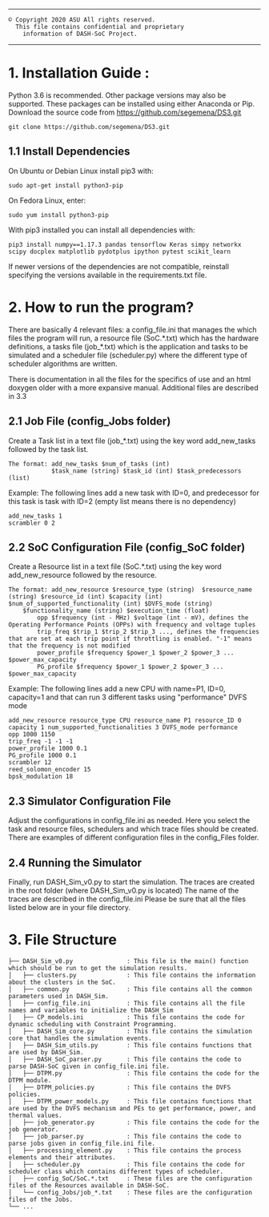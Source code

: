 *************************************************************************
   	© Copyright 2020 ASU All rights reserved.
      This file contains confidential and proprietary
 	    information of DASH-SoC Project.
*************************************************************************
# 1. Installation Guide :

Python 3.6 is recommended. Other package versions may also be supported. 
These packages can be installed using either Anaconda or Pip. Download the source code from https://github.com/segemena/DS3.git 

```
git clone https://github.com/segemena/DS3.git 
```

## 1.1 Install Dependencies

On Ubuntu or Debian Linux install pip3 with:

```
sudo apt-get install python3-pip
```

On Fedora Linux, enter:
```
sudo yum install python3-pip
```

With pip3 installed you can install all dependencies with:
```
pip3 install numpy==1.17.3 pandas tensorflow Keras simpy networkx scipy docplex matplotlib pydotplus ipython pytest scikit_learn
```

If newer versions of the dependencies are not compatible, reinstall specifying the versions available in the requirements.txt file.

# 2. How to run the program?
There are basically 4 relevant files: a config_file.ini that manages the which files the program will run, a resource file (SoC.\*.txt) which has the hardware definitions, a tasks file (job_\*.txt) which is the application and tasks to be simulated and a scheduler file (scheduler.py) where the different type of scheduler algorithms are written.

There is documentation in all the files for the specifics of use and an html doxygen older with a more expansive manual. Additional files are described in 3.3

## 2.1 Job File (config_Jobs folder)
Create a Task list in a text file (job_*.txt) using the key word add_new_tasks followed by the task list.
```
The format: add_new_tasks $num_of_tasks (int)
            $task_name (string) $task_id (int) $task_predecessors (list)
```

Example: The following lines add a new task with ID=0, and predecessor for this task is task with ID=2
(empty list means there is no dependency) 
```
add_new_tasks 1
scrambler 0 2
```

## 2.2 SoC Configuration File (config_SoC folder)
Create a Resource list in a text file (SoC.*.txt) using the key word add_new_resource followed by the resource.
```
The format: add_new_resource $resource_type (string)  $resource_name (string) $resource_id (int) $capacity (int) $num_of_supported_functionality (int) $DVFS_mode (string)
    $functionality_name (string) $execution_time (float)
        opp $frequency (int - MHz) $voltage (int - mV), defines the Operating Performance Points (OPPs) with frequency and voltage tuples
        trip_freq $trip_1 $trip_2 $trip_3 ..., defines the frequencies that are set at each trip point if throttling is enabled. "-1" means that the frequency is not modified
        power_profile $frequency $power_1 $power_2 $power_3 ... $power_max_capacity
        PG_profile $frequency $power_1 $power_2 $power_3 ... $power_max_capacity
```

Example: The following lines add a new CPU with name=P1, ID=0, capacity=1 and that can run 3 different tasks using "performance" DVFS mode
```
add_new_resource resource_type CPU resource_name P1 resource_ID 0 capacity 1 num_supported_functionalities 3 DVFS_mode performance
opp 1000 1150
trip_freq -1 -1 -1
power_profile 1000 0.1
PG_profile 1000 0.1
scrambler 12
reed_solomon_encoder 15
bpsk_modulation 18
```

## 2.3 Simulator Configuration File
Adjust the configurations in config_file.ini as needed. Here you select the task and resource files, schedulers and which trace files should be created. There are examples of different configuration files in the config_Files folder. 

## 2.4 Running the Simulator
Finally, run DASH_Sim_v0.py to start the simulation. The traces are created in the root folder (where DASH_Sim_v0.py is located) The name of the traces are described in the config_file.ini
Please be sure that all the files listed below are in your file directory.

# 3. File Structure
```
├── DASH_Sim_v0.py               : This file is the main() function which should be run to get the simulation results.
│   ├── clusters.py              : This file contains the information about the clusters in the SoC.
│   ├── common.py                : This file contains all the common parameters used in DASH_Sim.
│   ├── config_file.ini          : This file contains all the file names and variables to initialize the DASH_Sim
│   ├── CP_models.ini            : This file contains the code for dynamic scheduling with Constraint Programming.
│   ├── DASH_Sim_core.py         : This file contains the simulation core that handles the simulation events.
│   ├── DASH_Sim_utils.py        : This file contains functions that are used by DASH_Sim.
│   ├── DASH_SoC_parser.py       : This file contains the code to parse DASH-SoC given in config_file.ini file.
│   ├── DTPM.py                  : This file contains the code for the DTPM module.
│   ├── DTPM_policies.py         : This file contains the DVFS policies.
│   ├── DTPM_power_models.py     : This file contains functions that are used by the DVFS mechanism and PEs to get performance, power, and thermal values.
│   ├── job_generator.py         : This file contains the code for the job generator.
│   ├── job_parser.py            : This file contains the code to parse jobs given in config_file.ini file.
│   ├── processing_element.py    : This file contains the process elements and their attributes.
│   ├── scheduler.py             : This file contains the code for scheduler class which contains different types of scheduler.
│   ├── config_SoC/SoC.*.txt     : These files are the configuration files of the Resources available in DASH-SoC.
│   └── config_Jobs/job_*.txt    : These files are the configuration files of the Jobs.
└── ...
```